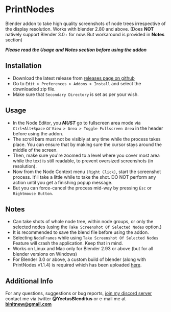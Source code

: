**PrintNodes**
==

Blender addon to take high quality screenshots of node trees irrespective of the display resolution.
Works with blender 2.80 and above.  (Does **NOT** natively support Blender 3.0+ for now. But workaround is provided in **Notes** section)

__*Please read the Usage and Notes section before using the addon*__

Installation
--
* Download the latest release from [releases page on github](https://github.com/Yeetus3141)
* Go to `Edit > Preferences > Addons > Install` and select the downloaded zip file.
* Make sure that `Secondary Directory` is set as per your wish.

Usage
--
* In the Node Editor, you __*MUST*__ go to fullscreen area mode via `Ctrl+Alt+Space` or `View > Area > Toggle Fullscreen Area` in the header before using the addon.
* The scroll bars must not be visibly at any time while the process takes place. You can ensure that by making sure the cursor stays around the middle of the screen.
* Then, make sure you're zoomed to a level where you cover most area while the text is still readable, to prevent oversized screenshots (in resolution).
* Now from the Node Context menu `(Right Click)`, start the screenshot process. It'll take a little while to take the shot. DO NOT perform any action until you get a finishing popup message.
* But you can force-cancel the process mid-way by pressing `Esc` or `Rightmouse Button`.

Notes
--
* Can take shots of whole node tree, within node groups, or only the selected nodes (using the `Take Screenshot Of Selected Nodes` option.)
* It is recommended to save the blend file before using the addon.
* Selecting `NodeFrames` while using `Take Screenshot Of Selected Nodes` Feature will crash the application. Keep that in mind.
* Works on Linux and Mac only for Blender 2.93 or above (but for all blender versions on Windows)
* For Blender 3.0 or above, a custom build of blender  (along with PrintNodes v1.1.4) is required which has been uploaded [here](https://github.com/Yeetus3141/PrintNodes/releases/tag/v1.1.4). 


Additional Info
--
For any questions, suggestions or bug reports, [join my discord server](https://discord.gg/G8ajxwQuYT) contact me via twitter **@YeetusBlenditus** or e-mail me at **binitnew@gmail.com**
